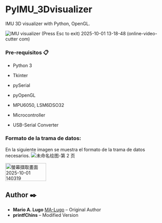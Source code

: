 # PyIMU_3Dvisualizer
IMU 3D visualizer with Python, OpenGL.

![IMU visualizer (Press Esc to exit) 2025-10-01 13-18-48 (online-video-cutter com)](https://github.com/user-attachments/assets/c92f1e40-8d72-4fac-8f4b-46701be6efbe)

### Pre-requisitos 📋

* Python 3
* Tkinter
* pySerial
* pyOpenGL

* MPU6050, LSM6DSO32
* Microcontroller
* USB-Serial Converter

### Formato de la trama de datos:
En la siguiente imagen se muestra el formato de la trama de datos necesarios.
![未命名绘图-第 2 页](https://github.com/user-attachments/assets/89f4857d-e2ca-464f-88f7-9775339ec0c9)

<img width="127" height="56" alt="螢幕擷取畫面 2025-10-01 140319" src="https://github.com/user-attachments/assets/1f8691f4-be13-4cad-b14a-9801039c3e99" />

## Author ✒️

* **Mario A. Lugo**  [MA-Lugo](https://github.com/MA-Lugo) – Original Author  
* **printfChins** – Modified Version

